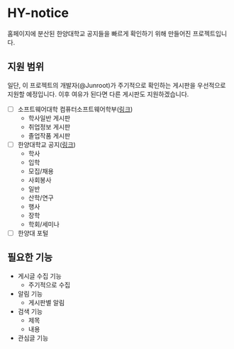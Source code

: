 # HY-notice

홈페이지에 분산된 한양대학교 공지들을 빠르게 확인하기 위해 만들어진 프로젝트입니다.

## 지원 범위

일단, 이 프로젝트의 개발자(@Junroot)가 주기적으로 확인하는 게시판을 우선적으로 지원할 예정입니다. 이후 여유가 된다면 다른 게시판도 지원하겠습니다.

- [ ] 소프트웨어대학 컴퓨터소프트웨어학부([링크](http://cs.hanyang.ac.kr/))
  - 학사일반 게시판
  - 취업정보 게시판
  - 졸업작품 게시판
- [ ] 한양대학교 공지([링크](https://www.hanyang.ac.kr/web/www/notice_all))
  - 학사
  - 입학
  - 모집/채용
  - 사회봉사
  - 일반
  - 산학/연구
  - 행사
  - 장학
  - 학회/세미나
- [ ] 한양대 포털

## 필요한 기능

- 게시글 수집 기능
  - 주기적으로 수집
- 알림 기능
  - 게시판별 알림
- 검색 기능
  - 제목
  - 내용
- 관심글 기능

